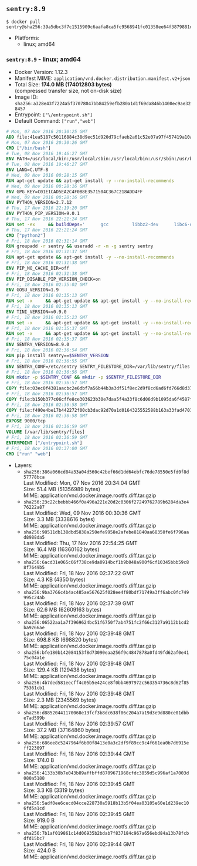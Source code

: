 ## `sentry:8.9`

```console
$ docker pull sentry@sha256:39a5dbc3f7c1515909c6aafa8ca5fc9568941fc01358ee64f3879881d8eb1fb0
```

-	Platforms:
	-	linux; amd64

### `sentry:8.9` - linux; amd64

-	Docker Version: 1.12.3
-	Manifest MIME: `application/vnd.docker.distribution.manifest.v2+json`
-	Total Size: **174.0 MB (174012803 bytes)**  
	(compressed transfer size, not on-disk size)
-	Image ID: `sha256:a328e43f7224a5f37078047bb84259efb280a1d1f69da846b1400ec9ae328457`
-	Entrypoint: `["\/entrypoint.sh"]`
-	Default Command: `["run","web"]`

```dockerfile
# Mon, 07 Nov 2016 20:30:25 GMT
ADD file:41ea5187c50116884c38d9ec51d920d79cfaeb2a61c52e07a97f457419a10a4f in / 
# Mon, 07 Nov 2016 20:30:26 GMT
CMD ["/bin/bash"]
# Tue, 08 Nov 2016 19:46:27 GMT
ENV PATH=/usr/local/bin:/usr/local/sbin:/usr/local/bin:/usr/sbin:/usr/bin:/sbin:/bin
# Tue, 08 Nov 2016 19:46:27 GMT
ENV LANG=C.UTF-8
# Wed, 09 Nov 2016 00:28:15 GMT
RUN apt-get update && apt-get install -y --no-install-recommends 		ca-certificates 		libgdbm3 		libsqlite3-0 		libssl1.0.0 	&& rm -rf /var/lib/apt/lists/*
# Wed, 09 Nov 2016 00:28:16 GMT
ENV GPG_KEY=C01E1CAD5EA2C4F0B8E3571504C367C218ADD4FF
# Wed, 09 Nov 2016 00:28:16 GMT
ENV PYTHON_VERSION=2.7.12
# Thu, 17 Nov 2016 22:19:20 GMT
ENV PYTHON_PIP_VERSION=9.0.1
# Thu, 17 Nov 2016 22:21:24 GMT
RUN set -ex 	&& buildDeps=' 		gcc 		libbz2-dev 		libc6-dev 		libdb-dev 		libgdbm-dev 		libncurses-dev 		libreadline-dev 		libsqlite3-dev 		libssl-dev 		make 		tcl-dev 		tk-dev 		wget 		xz-utils 		zlib1g-dev 	' 	&& apt-get update && apt-get install -y $buildDeps --no-install-recommends && rm -rf /var/lib/apt/lists/* 		&& wget -O python.tar.xz "https://www.python.org/ftp/python/${PYTHON_VERSION%%[a-z]*}/Python-$PYTHON_VERSION.tar.xz" 	&& wget -O python.tar.xz.asc "https://www.python.org/ftp/python/${PYTHON_VERSION%%[a-z]*}/Python-$PYTHON_VERSION.tar.xz.asc" 	&& export GNUPGHOME="$(mktemp -d)" 	&& gpg --keyserver ha.pool.sks-keyservers.net --recv-keys "$GPG_KEY" 	&& gpg --batch --verify python.tar.xz.asc python.tar.xz 	&& rm -r "$GNUPGHOME" python.tar.xz.asc 	&& mkdir -p /usr/src/python 	&& tar -xJC /usr/src/python --strip-components=1 -f python.tar.xz 	&& rm python.tar.xz 		&& cd /usr/src/python 	&& ./configure 		--enable-shared 		--enable-unicode=ucs4 	&& make -j$(nproc) 	&& make install 	&& ldconfig 			&& wget -O /tmp/get-pip.py 'https://bootstrap.pypa.io/get-pip.py' 		&& python2 /tmp/get-pip.py "pip==$PYTHON_PIP_VERSION" 		&& rm /tmp/get-pip.py 	&& pip install --no-cache-dir --upgrade --force-reinstall "pip==$PYTHON_PIP_VERSION" 	&& [ "$(pip list |tac|tac| awk -F '[ ()]+' '$1 == "pip" { print $2; exit }')" = "$PYTHON_PIP_VERSION" ] 		&& find /usr/local -depth 		\( 			\( -type d -a -name test -o -name tests \) 			-o 			\( -type f -a -name '*.pyc' -o -name '*.pyo' \) 		\) -exec rm -rf '{}' + 	&& apt-get purge -y --auto-remove $buildDeps 	&& rm -rf /usr/src/python ~/.cache
# Thu, 17 Nov 2016 22:21:24 GMT
CMD ["python2"]
# Fri, 18 Nov 2016 02:31:14 GMT
RUN groupadd -r sentry && useradd -r -m -g sentry sentry
# Fri, 18 Nov 2016 02:31:37 GMT
RUN apt-get update && apt-get install -y --no-install-recommends         gcc         git         libffi-dev         libjpeg-dev         libpq-dev         libxml2-dev         libxslt-dev         libyaml-dev     && rm -rf /var/lib/apt/lists/*
# Fri, 18 Nov 2016 02:31:38 GMT
ENV PIP_NO_CACHE_DIR=off
# Fri, 18 Nov 2016 02:31:38 GMT
ENV PIP_DISABLE_PIP_VERSION_CHECK=on
# Fri, 18 Nov 2016 02:35:02 GMT
ENV GOSU_VERSION=1.9
# Fri, 18 Nov 2016 02:35:13 GMT
RUN set -x     && apt-get update && apt-get install -y --no-install-recommends wget && rm -rf /var/lib/apt/lists/*     && wget -O /usr/local/bin/gosu "https://github.com/tianon/gosu/releases/download/$GOSU_VERSION/gosu-$(dpkg --print-architecture)"     && wget -O /usr/local/bin/gosu.asc "https://github.com/tianon/gosu/releases/download/$GOSU_VERSION/gosu-$(dpkg --print-architecture).asc"     && export GNUPGHOME="$(mktemp -d)"     && gpg --keyserver ha.pool.sks-keyservers.net --recv-keys B42F6819007F00F88E364FD4036A9C25BF357DD4     && gpg --batch --verify /usr/local/bin/gosu.asc /usr/local/bin/gosu     && rm -r "$GNUPGHOME" /usr/local/bin/gosu.asc     && chmod +x /usr/local/bin/gosu     && gosu nobody true     && apt-get purge -y --auto-remove wget
# Fri, 18 Nov 2016 02:35:13 GMT
ENV TINI_VERSION=v0.9.0
# Fri, 18 Nov 2016 02:35:23 GMT
RUN set -x     && apt-get update && apt-get install -y --no-install-recommends wget && rm -rf /var/lib/apt/lists/*     && wget -O /usr/local/bin/tini "https://github.com/krallin/tini/releases/download/$TINI_VERSION/tini"     && wget -O /usr/local/bin/tini.asc "https://github.com/krallin/tini/releases/download/$TINI_VERSION/tini.asc"     && export GNUPGHOME="$(mktemp -d)"     && gpg --keyserver ha.pool.sks-keyservers.net --recv-keys 6380DC428747F6C393FEACA59A84159D7001A4E5     && gpg --batch --verify /usr/local/bin/tini.asc /usr/local/bin/tini     && rm -r "$GNUPGHOME" /usr/local/bin/tini.asc     && chmod +x /usr/local/bin/tini     && tini -h     && apt-get purge -y --auto-remove wget
# Fri, 18 Nov 2016 02:35:37 GMT
RUN set -x     && apt-get update && apt-get install -y --no-install-recommends make && rm -rf /var/lib/apt/lists/*     && pip install librabbitmq==1.6.1     && python -c 'import librabbitmq'     && apt-get purge -y --auto-remove make
# Fri, 18 Nov 2016 02:35:37 GMT
ENV SENTRY_VERSION=8.9.0
# Fri, 18 Nov 2016 02:36:54 GMT
RUN pip install sentry==$SENTRY_VERSION
# Fri, 18 Nov 2016 02:36:55 GMT
ENV SENTRY_CONF=/etc/sentry SENTRY_FILESTORE_DIR=/var/lib/sentry/files
# Fri, 18 Nov 2016 02:36:56 GMT
RUN mkdir -p $SENTRY_CONF && mkdir -p $SENTRY_FILESTORE_DIR
# Fri, 18 Nov 2016 02:36:57 GMT
COPY file:03ec0f4381aacbc2e6dbf7a56b44b3a3df51f8ec2d9f8cd6ad6fd766d8d378a3 in /etc/sentry/ 
# Fri, 18 Nov 2016 02:36:57 GMT
COPY file:b150b377c06cffe8ce303623b30e7daa5f4a33f8c6d06d9b1095da6f4587f69b in /etc/sentry/ 
# Fri, 18 Nov 2016 02:36:58 GMT
COPY file:f490e4be17b442272f00cb3dac92d70a1d0164325552588b163a33fad4701f18 in /entrypoint.sh 
# Fri, 18 Nov 2016 02:36:58 GMT
EXPOSE 9000/tcp
# Fri, 18 Nov 2016 02:36:59 GMT
VOLUME [/var/lib/sentry/files]
# Fri, 18 Nov 2016 02:36:59 GMT
ENTRYPOINT ["/entrypoint.sh"]
# Fri, 18 Nov 2016 02:37:00 GMT
CMD ["run" "web"]
```

-	Layers:
	-	`sha256:386a066cd84a33a04d560c42bef66d1dd64ebfc76de78550e5fd0f8d57778bca`  
		Last Modified: Mon, 07 Nov 2016 20:34:04 GMT  
		Size: 51.4 MB (51356989 bytes)  
		MIME: application/vnd.docker.image.rootfs.diff.tar.gzip
	-	`sha256:23c22cbebbb466f0a496a221e20d2c0306f27249762789b6284da3e476222a87`  
		Last Modified: Wed, 09 Nov 2016 00:30:36 GMT  
		Size: 3.3 MB (3338616 bytes)  
		MIME: application/vnd.docker.image.rootfs.diff.tar.gzip
	-	`sha256:98511db138dbd5838a250efe9958e2afebe81840aa68350fe6f796aad8988da5`  
		Last Modified: Thu, 17 Nov 2016 22:54:25 GMT  
		Size: 16.4 MB (16360162 bytes)  
		MIME: application/vnd.docker.image.rootfs.diff.tar.gzip
	-	`sha256:6acd31e065c66f738ce9da0914bcf1b9b048a900f6cf10345bbb59c88f7649b5`  
		Last Modified: Fri, 18 Nov 2016 02:37:22 GMT  
		Size: 4.3 KB (4350 bytes)  
		MIME: application/vnd.docker.image.rootfs.diff.tar.gzip
	-	`sha256:9ba3766c4b4ac485ae567625f028ee4f80bdf71749a3ff6abc0fc749995c24ab`  
		Last Modified: Fri, 18 Nov 2016 02:37:39 GMT  
		Size: 62.6 MB (62609163 bytes)  
		MIME: application/vnd.docker.image.rootfs.diff.tar.gzip
	-	`sha256:06522aa1a7f3969624bc51f6750f7ab4751fc2f66c3127a9112b1cd2ba9266ae`  
		Last Modified: Fri, 18 Nov 2016 02:39:48 GMT  
		Size: 698.8 KB (698820 bytes)  
		MIME: application/vnd.docker.image.rootfs.diff.tar.gzip
	-	`sha256:bfe180b142084153f8d73090eaa256f9c4847878a0fd49fd62af0e4175c04a1e`  
		Last Modified: Fri, 18 Nov 2016 02:39:48 GMT  
		Size: 129.4 KB (129438 bytes)  
		MIME: application/vnd.docker.image.rootfs.diff.tar.gzip
	-	`sha256:4b7ded581eecff4c05b5e424ce8f0bb4697972c563354736c8d62f8575361cb1`  
		Last Modified: Fri, 18 Nov 2016 02:39:48 GMT  
		Size: 2.3 MB (2345569 bytes)  
		MIME: application/vnd.docker.image.rootfs.diff.tar.gzip
	-	`sha256:d88520441170068e13fcf3b8dc638f06c204a7a19d3e9d880ce01dbbe7ad599b`  
		Last Modified: Fri, 18 Nov 2016 02:39:57 GMT  
		Size: 37.2 MB (37164860 bytes)  
		MIME: application/vnd.docker.image.rootfs.diff.tar.gzip
	-	`sha256:686ee8c5247964f6b00f8413e0a3c2df9f89cc9c4f661ea0b7d6915eff223097`  
		Last Modified: Fri, 18 Nov 2016 02:39:44 GMT  
		Size: 174.0 B  
		MIME: application/vnd.docker.image.rootfs.diff.tar.gzip
	-	`sha256:4133b30b7e043b89affbffd8709671968cfdc3859d5c996af1a7003d080a5188`  
		Last Modified: Fri, 18 Nov 2016 02:39:45 GMT  
		Size: 3.3 KB (3319 bytes)  
		MIME: application/vnd.docker.image.rootfs.diff.tar.gzip
	-	`sha256:5adf0ee6cecd04cce228730a5918b13b5f04ea03105e60e1d239ec106fd5a1cd`  
		Last Modified: Fri, 18 Nov 2016 02:39:45 GMT  
		Size: 919.0 B  
		MIME: application/vnd.docker.image.rootfs.diff.tar.gzip
	-	`sha256:7b1af019861c14d06935b2bdab7f837184c967a656ebd84a13b78fcbdfd15bc7`  
		Last Modified: Fri, 18 Nov 2016 02:39:44 GMT  
		Size: 424.0 B  
		MIME: application/vnd.docker.image.rootfs.diff.tar.gzip
